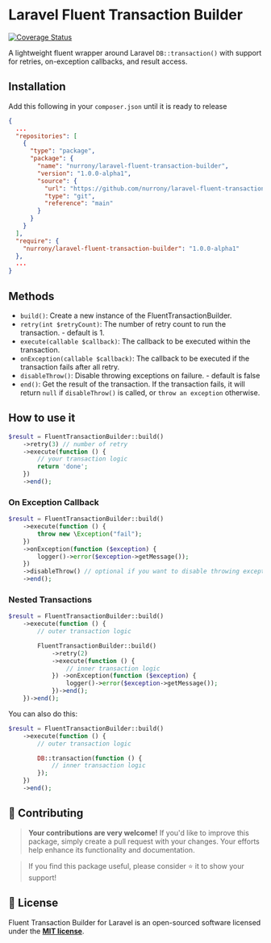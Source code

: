 # Laravel Fluent Transaction Builder

[![Coverage Status](https://coveralls.io/repos/github/nurrony/laravel-fluent-transaction-builder/badge.svg?branch=main)](https://coveralls.io/github/nurrony/laravel-fluent-transaction-builder?branch=main)

A lightweight fluent wrapper around Laravel `DB::transaction()` with support for retries, on-exception callbacks, and result access.

## Installation

Add this following in your `composer.json` until it is ready to release

```json
{
  ...
  "repositories": [
    {
      "type": "package",
      "package": {
        "name": "nurrony/laravel-fluent-transaction-builder",
        "version": "1.0.0-alpha1",
        "source": {
          "url": "https://github.com/nurrony/laravel-fluent-transaction-builder.git",
          "type": "git",
          "reference": "main"
        }
      }
    }
  ],
  "require": {
    "nurrony/laravel-fluent-transaction-builder": "1.0.0-alpha1"
  },
  ...
}

```

## Methods
- `build()`: Create a new instance of the FluentTransactionBuilder.
- `retry(int $retryCount)`: The number of retry count to run the transaction. - default is 1.
- `execute(callable $callback)`: The callback to be executed within the transaction.
- `onException(callable $callback)`: The callback to be executed if the transaction fails after all retry.
- `disableThrow()`: Disable throwing exceptions on failure. - default is false
- `end()`: Get the result of the transaction. If the transaction fails, it will return `null` if `disableThrow()` is called, or `throw an exception` otherwise.

## How to use it

```php
$result = FluentTransactionBuilder::build()
    ->retry(3) // number of retry
    ->execute(function () {
        // your transaction logic
        return 'done';
    })
    ->end();
```

### On Exception Callback

```php
$result = FluentTransactionBuilder::build()
    ->execute(function () {
        throw new \Exception("fail");
    })
    ->onException(function ($exception) {
        logger()->error($exception->getMessage());
    })
    ->disableThrow() // optional if you want to disable throwing exceptions since you already have onException callback
    ->end();
```

### Nested Transactions

```php
$result = FluentTransactionBuilder::build()
    ->execute(function () {
        // outer transaction logic

        FluentTransactionBuilder::build()
            ->retry(2)
            ->execute(function () {
                // inner transaction logic
            }) ->onException(function ($exception) {
                logger()->error($exception->getMessage());
            })->end();
    })->end();
```

You can also do this:

```php
$result = FluentTransactionBuilder::build()
    ->execute(function () {
        // outer transaction logic

        DB::transaction(function () {
            // inner transaction logic
        });
    })
    ->end();
```

## 🫵 Contributing

> **Your contributions are very welcome!** If you'd like to improve this package, simply create a pull request with your changes. Your efforts help enhance its functionality and documentation.

> If you find this package useful, please consider ⭐ it to show your support!

## 📜 License
Fluent Transaction Builder for Laravel is an open-sourced software licensed under the **[MIT license](LICENSE)**.
